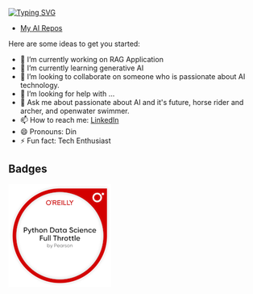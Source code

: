 <!-- ### Hi 👋 I'm Fakhruddin 
[![Typing SVG](https://readme-typing-svg.demolab.com/?font=JetBrains+Mono&weight=600&size=32&duration=3500&pause=200&color=164B63&multiline=true&width=500&height=150&lines=Hi+👋+I'm+Fakhruddin;Welcome+to+my+github+repo)](https://git.io/typing-svg)
-->
[![Typing SVG](https://readme-typing-svg.demolab.com?font=JetBrains+Mono&size=28&duration=3000&pause=500&color=206D8F&vCenter=true&multiline=true&width=500&height=100&lines=Hi+%F0%9F%91%8B%2C+I'm+Fakhruddin;Welcome+to+my+github+repo)](https://git.io/typing-svg)

- [My AI Repos](https://github.com/Fakhruddin90/fakhruddin-ai-repos)
<!--
**Fakhruddin90/Fakhruddin90** is a ✨ _special_ ✨ repository because its `README.md` (this file) appears on your GitHub profile.
-->
Here are some ideas to get you started:

- 🔭 I’m currently working on RAG Application
- 🌱 I’m currently learning generative AI
- 👯 I’m looking to collaborate on someone who is passionate about AI technology.
- 🤔 I’m looking for help with ...
- 💬 Ask me about passionate about AI and it's future, horse rider and archer, and openwater swimmer.
- 📫 How to reach me: [LinkedIn](https://www.linkedin.com/in/fakhruddin-mohamad-saupe-a49b8367/)
- 😄 Pronouns: Din
- ⚡ Fun fact: Tech Enthusiast

## Badges
![](./img/python-data-science-full-throttle.png)

